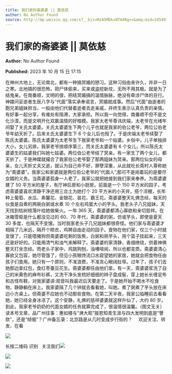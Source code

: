```yaml
---
title: 我们家的斋婆婆 || 莫依慈
author: No Author Found
source: http://mp.weixin.qq.com/s?__biz=MzA5MDkxNTA4Ng==&amp;mid=2454914275&amp;idx=1&amp;sn=6685ecbe9147921c236c961648f629d8&amp;chksm=87a3cc82b0d445944c081d1f114bf0e58eedc5a43dd32e9ada4aeee2255ead9d80af2923f5db#rd
---
```


# 我们家的斋婆婆 || 莫依慈

**Author:** No Author Found

**Published:** 2023 年 10 月 15 日 17:15

在神州大地上，无论南北，都有一种搞冥婚的陋习。这种习俗由来许久，并非一日之寒。北地搞的很恐怖，把尸体偷来，买来或盗挖新坟，无所不用其极。就是为了结鬼亲。在南番顺，文明的很，把结冥婚搞的温情脉脉，绝没有牵涉尸体的丑行。神媒问妥逝者生辰八字与“代面”落实承奉诺言，冥婚就成事。然后“代面”由逝者的胞兄弟姐妹担当，一般由他们代替着逝者去走亲戚，并终生表示认真负责的亲情。有好事一起分享，有难处有阻滞，大家承担。所以我一向觉得，南番顺不但不是文化沙漠，而是文明开化双赢温情的好楷模。我家太老爷尊讳庆端，太老爷在光绪年间娶了关氏太婆婆。关氏太婆婆生下两个儿子也就是我家的伯公老爷，两位公伯老爷年幼天折了。后来关氏太婆婆生下 6 个女儿后也殁了。于是庆端太老爷续娶了陈氏太婆婆。陈氏太婆婆为太老爷生下我家老爷和一个姑婆。乡俗中，儿子单独排大小，女儿另排。我家老爷排顺序第三，而关氏太婆婆有 6 个女儿，所以陈氏太婆婆生的姑婆我们叫她七姑婆。两位伯公老爷结了冥亲。有一家生了两个女儿，都天折了，于是神媒就撮合了我家伯公老爷娶了那两姐妹为冥亲。那两位仙女的母亲，女儿天折丈夫又逝，就认为自己命不好，罪孽深重，从此就吃长斋村人尊称她为“斋婆婆”。我家公和家婆就是两位伯公老爷的“代面人”,那可不是闹着玩的是要尽女婿的义务。当斋婆婆孤身一人老了，我家公就把她接到我们家来奉养。为斋婆婆建了 50 平方米的屋子，有厅神后房和小厨房。前面是一个 150 平方米的园子，考虑斋婆婆喜欢清静干净还用三合土为她打个 20 平方米的小天井，搭个凉棚，长年种上葡萄、水瓜、素馨花、金银花、昙花、霸王花。斋婆婆整天礼佛念经，每天的伙食是自煮的两碗白粥或水煮 10 个左右鸡蛋大小的芋头。我老头子八兄姐妹，天天找到枯树枝落叶给她做柴火。一年 365 天，斋婆婆都清心寡欲和亲切慈祥。在冰箱雪柜是什么都没见过的 60、70 年代，斋婆婆的粥，仿或芋头，即使是夏天 30 多度，也隔天不变馊。当时我家老头子几兄姐妹都很奇怪。他们家与斋婆婆才相隔了几米远，隔开个晾衣，鸡聘自由走动的园子。食物在他们家，仅三个小时就变馊了，只能喂猪狗但斋婆婆吃剩的饭焦，白粥和熟芋头，用个篮子挂起来，三天还是好好的。只能用清气和浊气来解释了。斋婆婆的家清静，香烟缭绕，供着神佛整天打坐念经。而老头子家中，鸡跳狗刨，浊嘈喧闹，所以也都变质。斋婆婆清心寡欲又包容，她尽管饿了，但见小孩眼馋流口水窥望她的家居，她就会把食物任由孩子们食用。她只有一个原则，不准浪费，不准贪心眼阔肚窄。过年了，孩子们去她那边拿红包，食红枣蚕豆花生。斋婆婆都任由他们拿。有一天，斋婆婆浆洗了自己的米黄色的麻布衫裤，又洗干净头发梳好细细的辫子盘成髻，穿上她长长缠足布和古怪布鞋，对我家婆讲:观音叫我最迟后天要走了。于是她开始不喝水不吃食物，静静躺在床上。我家婆隔了几个钟就去看看她，叫她。煮了粥煮了芋头放在床边小方桌上。但斋婆不应她也不动那些食物。在第二天半夜，我家公临睡前去看看她，她已经全身冰凉了。这个安静，礼佛的慈祥婆婆就这样升仙了，大约 80 岁。到此，我家老爷奶奶的代面女婿的任务就算完成了，很温情很温馨。（图文无关）读本号文章，品广州往事：惠如楼与“淋大柜”报恩知青生涯与四大发明到底是“謦欬”，还是“倾偈”？广州备忘录：北京路是从几时变成步行街的？     欢迎关注、转发、在看

![](https://mmbiz.qpic.cn/mmbiz_jpg/PJWG74pLsMYLVk2V3Nmxc8JjkoB5FxiarPKicseicBgeJ2u2gAQhYibmrXEamfF25gHSZ8V8LQwzAaZl5P9OCZfjhA/640)

长按二维码 识别   关注我们![](https://mmbiz.qpic.cn/mmbiz_jpg/PJWG74pLsMYLVk2V3Nmxc8JjkoB5FxiarWkNDYPe4Xznua0V6FSnSdms28dKtazOjBzsVT6sa073Dy6otHk6cEA/640)

![](https://mmbiz.qpic.cn/mmbiz_gif/fgnkxfGnnkS1Lbic0T0Bgibp0J1vhQJ7rCaUWCiccY1he4tZib7iaUCqhy7pzH0y3u4FVQN7whcwrajK9jicg3BgjF1Q/640?wx_fmt=gif&wxfrom=5&wx_lazy=1)

![](https://mmbiz.qpic.cn/mmbiz_jpg/PJWG74pLsMaozLudXOzRblBbJLge0Cicrs08tBnq19cGoN0iacXkFnwOiaiaricDicxGzQZsSSZJMHYB9G7FUAlqCzvw/640?wxfrom=5&wx_lazy=1&wx_co=1&wx_fmt=jpeg)
